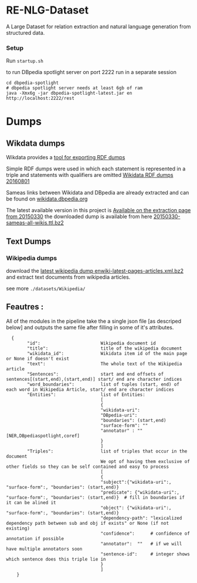 # RE-NLG-Dataset
A Large Dataset for relation extraction and natural language generation from structured data. 


### Setup 

Run `startup.sh` 

to run DBpedia spotlight server on port 2222 run in a separate session
```
cd dbpedia-spotlight
# dbpedia spotlight server needs at least 6gb of ram
java -Xmx6g -jar dbpedia-spotlight-latest.jar en http://localhost:2222/rest 
```
# Dumps 

## Wikdata dumps

Wikdata provides a [tool for exporting RDF dumps](http://tools.wmflabs.org/wikidata-exports/rdf/index.html)
 
Simple RDF dumps were used in which each statement is represented in a triple and statements with qualifiers are omitted
[Wikidata RDF dumps 20160801](http://tools.wmflabs.org/wikidata-exports/rdf/exports/20160801/dump_download.html)

Sameas links between Wikidata and DBpedia are already extracted and can be found on [wikidata.dbpedia.org](http://wikidata.dbpedia.org/)

The latest available version in this project is [Available on the extraction page from 20150330](http://wikidata.dbpedia.org/downloads/20150330/)
the downloaded dump is available from here [20150330-sameas-all-wikis.ttl.bz2](http://wikidata.dbpedia.org/downloads/20150330/wikidatawiki-20150330-sameas-all-wikis.ttl.bz2)

## Text Dumps

### Wikipedia dumps

download the [latest wikipedia dump enwiki-latest-pages-articles.xml.bz2](https://dumps.wikimedia.org/enwiki/) and extract text documents from wikipedia articles.
 
see more `./datasets/Wikipedia/`

## Feautres :
All of the modules in the pipeline take the a single json file [as descriped below]
 and outputs the same file after filling in some of it's attributes.
```
  {
        "id":                       Wikipedia document id
        "title":                    title of the wikipedia document
        "wikidata_id":              Wikidata item id of the main page or None if doesn't exist
        "text":                     The whole text of the Wikipedia article
        "Sentences":                start and end offsets of sentences[(start,end),(start,end)] start/ end are character indices
        "word_boundaries":          list of tuples (start, end) of each word in Wikipedia Article, start/ end are character indices
        "Entities":                 list of Entities:
                                    [
                                    {
                                    "wikidata-uri":
                                    "DBpedia-uri":
                                    "boundaries": (start,end)
                                    "surface-form": ""
                                    "annotator" : ""  [NER,DBpediaspotlight,coref]
                                    }
                                    ]
        "Triples":                  list of triples that occur in the document
                                    We opt of having them exclusive of other fields so they can be self contained and easy to process
                                    [
                                    {
                                    "subject":{"wikidata-uri":, "surface-form":, "boundaries": (start,end)}
                                    "predicate": {"wikidata-uri":, "surface-form":, "boundaries": (start,end)}  # fill in boundaries if it can be alined it
                                    "object": {"wikidata-uri":, "surface-form":, "boundaries": (start,end)}
                                    "dependency-path": "lexicalized dependency path between sub and obj if exists" or None (if not existing)
                                    "confidence":      # confidence of annotation if possible
                                    "annotator":  ""   # if we will have multiple annotators soon
                                    "sentence-id":     # integer shows which sentence does this triple lie in
                                    }
                                    ]
    }
```